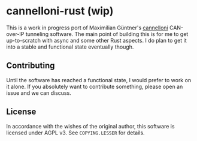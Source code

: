 # cannelloni-rust (wip)

This is a work in progress port of Maximilian Güntner's [cannelloni](https://github.com/mguentner/cannelloni) CAN-over-IP tunneling
software.
The main point of building this is for me to get up-to-scratch with async and some other Rust aspects. I do plan to get
it into a stable and functional state eventually though.

## Contributing

Until the software has reached a functional state, I would prefer to work on it alone. If you absolutely want to
contribute something, please open an issue and we can discuss.

## License

In accordance with the wishes of the original author, this software is licensed under AGPL v3. See ```COPYING.LESSER```
for details.
